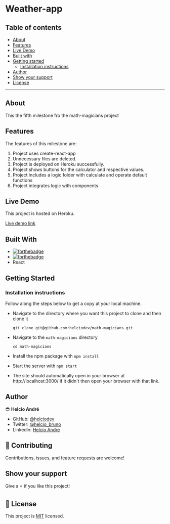 # Weather-app

## Table of contents

- [About](#about)
- [Features](#features)
- [Live Demo](#live-demo)
- [Built with](#built-with)
- [Getting started](#getting-started)
  - [Installation instructions](#installation-instructions)
- [Author](#author)
- [Show your support](#show-your-support)
- [License](#-license)

---

## About

This the fifth milestone fro the math-magicians project


## Features

The features of this milestone are:

1. Project uses create-react-app
2. Unnecessary files are deleted.
3. Project is deployed on Heroku successfully.
4. Project shows buttons for the calculator and respective values.
5. Project includes a logic folder with calculate and operate default functions
6. Project integrates logic with components

## Live Demo

This project is hosted on Heroku.

[Live demo link](https://math-magicians-helcio.herokuapp.com/)

## Built With

- [![forthebadge](https://forthebadge.com/images/badges/made-with-javascript.svg)](https://forthebadge.com)
- [![forthebadge](https://forthebadge.com/images/badges/uses-html.svg)](https://forthebadge.com)
- React

## Getting Started

### Installation instructions

Follow along the steps below to get a copy at your local machine.

- Navigate to the directory where you want this project to clone and then clone it

  ```
  git clone git@github.com:helciodev/math-magicians.git
  ```

- Navigate to the `math-magicians` directory

  ```
  cd math-magicians
  ```

- Install the npm package with `npm install`
- Start the server with `npm start`
- The site should automatically open in your browser at http://localhost:3000/ if it didn't then open your browser with that link.

## Author

😎 **Helcio André**

- GitHub: [@helciodev](https://github.com/helciodev)
- Twitter: [@helcio_bruno](https://twitter.com/helcio_bruno)
- Linkedin: [Helcio Andre](https://www.linkedin.com/in/helcio-andre/)

## 🤝 Contributing

Contributions, issues, and feature requests are welcome!

## Show your support

Give a ⭐️ if you like this project!

## 📝 License

This project is [MIT](./LICENSE) licensed.